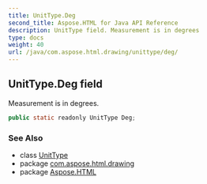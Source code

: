 ```yaml
---
title: UnitType.Deg
second_title: Aspose.HTML for Java API Reference
description: UnitType field. Measurement is in degrees
type: docs
weight: 40
url: /java/com.aspose.html.drawing/unittype/deg/
---
```

## UnitType.Deg field

Measurement is in degrees.

```java
public static readonly UnitType Deg;
```

### See Also

* class [UnitType](../)
* package [com.aspose.html.drawing](../../unittype/)
* package [Aspose.HTML](../../../)
